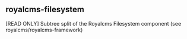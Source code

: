 ## royalcms-filesystem

[READ ONLY] Subtree split of the Royalcms Filesystem component (see royalcms/royalcms-framework)
